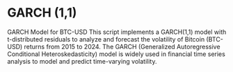 # GARCH (1,1)
GARCH Model for BTC-USD
This script implements a GARCH(1,1) model with t-distributed residuals to analyze and forecast the volatility of Bitcoin (BTC-USD) returns from 2015 to 2024. The GARCH (Generalized Autoregressive Conditional Heteroskedasticity) model is widely used in financial time series analysis to model and predict time-varying volatility.
